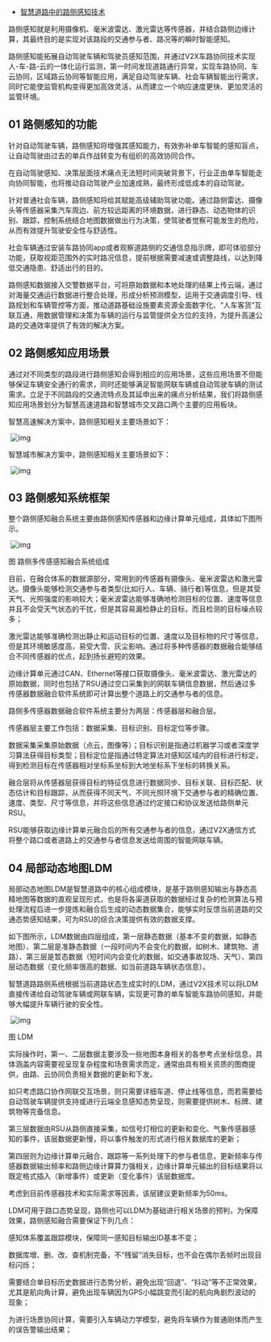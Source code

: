 - [智慧道路中的路侧感知技术](https://page.om.qq.com/page/OCe-i5tAHuRywP62jIx4kojw0)

路侧感知就是利用摄像机、毫米波雷达、激光雷达等传感器，并结合路侧边缘计算，其最终目的是实现对该路段的交通参与者、路况等的瞬时智能感知。

路侧感知能拓展自动驾驶车辆和驾驶员感知范围，并通过V2X车路协同技术实现人-车-路-云的一体化运行监测，第一时间发现道路通行异常，实现车路协同、车云协同，区域路云协同等智能应用，满足自动驾驶车辆、社会车辆智能出行需求，同时它能使监管机构变得更加高效灵活，从而建立一个响应速度更快、更加灵活的监管环境。

## 01 路侧感知的功能

针对自动驾驶车辆，路侧感知将增强其感知能力，有效弥补单车智能的感知盲点，让自动驾驶由过去的单兵作战转变为有组织的高效协同合作。

在自动驾驶感知、决策层面技术痛点无法短时间突破背景下，行业正由单车智能走向协同智能，也将推动自动驾驶产业加速成熟，最终形成低成本的自动驾驶。

针对普通社会车辆，路侧感知将给其赋能高级辅助驾驶功能。通过路侧雷达、摄像头等传感器采集汽车周边、前方较远距离的环境数据，进行静态、动态物体的识别、跟踪，控制系统结合地图数据做出行为决策，使驾驶者觉察可能发生的危险，从而有效提升驾驶安全性与舒适性。

社会车辆通过安装车路协同app或者观察道路侧的交通信息指示牌，即可体验部分功能，获取视距范围外的实时路况信息，提前根据需要减速或调整路线，以达到降低交通隐患、舒适出行的目的。

路侧感知数据接入交警数据平台，可将原始数据和本地处理的结果上传云端，通过对海量交通运行数据进行整合处理，形成分析预测模型，运用于交通调度引导、线路规划和车辆管控等方面，推动道路基础设施要素资源全面数字化、“人车客货”互联互通，用数据管理和决策为车辆的运行与监管提供全方位的支持，为提升高速公路的交通效率提供了有效的解决方案。

## 02 路侧感知应用场景

通过对不同类型的路段进行路侧感知会得到相应的应用场景，这些应用场景不但能够保证车辆安全通行的需求，同时还能够满足智能网联车辆或自动驾驶车辆的测试需求。立足于不同路段的交通流特点及其延申出来的痛点分析结果，我们将路侧感知应用场景划分为智慧高速道路和智慧城市交叉路口两个主要的应用板块。

智慧高速解决方案中，路侧感知相关主要场景如下：

​                                          ![img](https://inews.gtimg.com/newsapp_bt/0/13087970946/641)                                                

智慧城市解决方案中，路侧感知相关主要场景如下：

​                                          ![img](https://inews.gtimg.com/newsapp_bt/0/13087970947/641)                                                

## 03 路侧感知系统框架

整个路侧感知融合系统主要由路侧感知传感器和边缘计算单元组成，具体如下图所示。

​                                          ![img](https://inews.gtimg.com/newsapp_bt/0/13087970948/641)                                                

图 路侧多传感感知融合系统组成

目前，在融合体系的数据源部分，常用到的传感器有摄像头、毫米波雷达和激光雷达。摄像头能够检测交通参与者类型(比如行人、车辆、骑行者)等信息，但是其受天气、光照强度的影响较大；毫米波雷达能够准确地检测目标的位置、速度等信息并且不会受天气状态的干扰，但是其容易漏检静止的目标，而且检测的目标噪点较多；

激光雷达能够准确检测出静止和运动目标的位置、速度以及目标物的尺寸等信息，但是其环境敏感度高，易受大雪、灰尘影响。通过将多种传感器的数据融合能够结合不同传感器的优点，起到扬长避短的效果。

边缘计算单元通过CAN、Ethernet等接口获取摄像头、毫米波雷达、激光雷达的原始数据，同时也包括了RSU通过空口采集到的网联车辆信息数据，然后通过多传感器数据融合软件系统即可计算出整个道路上的交通参与者的信息。

路侧多传感器数据融合软件系统主要分为两层：传感器层和融合层。

传感器层主要工作包括：数据采集、目标识别、目标定位等步骤。

数据采集采集原始数据（点云，图像等）；目标识别是指通过机器学习或者深度学习算法获得目标类型；目标定位是指通过特定算法对感知区域内的目标进行标定，得到检测目标在传感器相对坐标系坐标到大地坐标系下坐标的转换关系。

融合层将从传感器层获得目标的特征信息进行数据同步、目标关联、目标匹配、状态估计和目标跟踪，从而获得不同天气、不同光照环境下交通参与者的精确位置、速度、类型、尺寸等信息，并将这些信息通过约定接口和协议发送给路侧单元RSU。

RSU能够获取边缘计算单元融合后的所有交通参与者的信息，通过V2X通信方式将整个路口或者道路上的交通参与者信息发送给周围的智能网联车辆。

## 04 局部动态地图LDM

局部动态地图LDM是智慧道路中的核心组成模块，是基于路侧感知输出与静态高精地图等数据的直观呈现形式，也是将各渠道获取的数据经过复杂的检测算法与预处理流程后进一步提炼和融合后生成的动态数据集合，能够实时反馈当前道路的交通态势感知结果，可为RSU的综合决策提供有效的数据支撑。

如下图所示，LDM数据由四层组成，第一层静态数据（基本不变的数据，如静态地图）、第二层是准静态数据（一段时间内不会变化的数据，如树木、建筑物、道路）、第三层是暂态数据（短时间内会变化的数据，如交通事故现场、天气）、第四层动态数据（变化频率很高的数据、如当前道路车辆状态信息）。

智慧道路路侧系统根据当前道路状态生成实时的LDM，通过V2X技术可以将LDM直接传递给自动驾驶车辆或网联车辆，实现更可靠的单车智能车路协同感知，并能够大幅提升车辆行驶的安全性。

​                                          ![img](https://inews.gtimg.com/newsapp_bt/0/13087970949/641)                                                

图 LDM

实际操作时，第一、二层数据主要涉及一些地图本身相关的各参考点坐标信息，具体涵盖内容需要视呈现复杂程度和场景需求而定，通常由具有相关资质的图商提供，由路、云协同负责相关数据的更新和下发。

如只考虑路口协作网联交互场景，则只需要详细车道、停止线等信息，而若需要给自动驾驶车辆提供支持或进行云端全息感知态势呈现，则需要提供树木、标牌、建筑物等完备信息。

第三层数据由RSU从路侧直接采集，如信号灯相位的更新和变化、气象传感器感知的事件，该层数据更新慢，将以事件触发的形式进行相关数据库的更新；

第四层则为边缘计算单元融合、跟踪等一系列处理下的参与者信息，更新频率与传感器数据输出频率和路侧边缘计算算力强相关，边缘计算单元输出的目标结果将以既定格式插入（新增事件）或更新（变化事件）该层数据库。

考虑到目前传感器技术和实际需求等因素，该层建议更新频率为50ms。

LDM可用于路口态势呈现，路侧也可以LDM为基础进行相关场景的预判，为保障效果，路侧感知融合需要保证下列几点：

感知体系覆盖跟踪模块，保障同一感知目标输出ID基本不变；

数据库增、删、改、查机制完备，不“残留”消失目标，也不会在偶尔丢帧时出现目标闪烁；

需要结合单目标历史数据进行态势分析，避免出现“回退”、“抖动”等不正常效果，尤其是航向角计算，避免出现车辆因为GPS小幅跳变而引起的航向角剧烈波动的现象；

为进行场景协同计算，需要引入车辆动力学模型，避免将车辆作为普通刚体而产生的误告警输出结果；